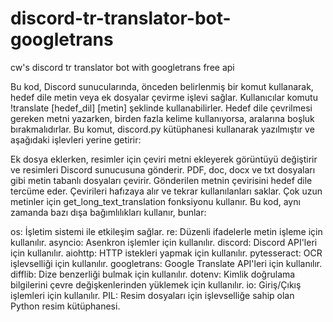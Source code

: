 # discord-tr-translator-bot-googletrans
cw's discord tr translator bot with googletrans free api

Bu kod, Discord sunucularında, önceden belirlenmiş bir komut kullanarak, hedef dile metin veya ek dosyalar çevirme işlevi sağlar. Kullanıcılar komutu !translate [hedef_dil] [metin] şeklinde kullanabilirler. Hedef dile çevrilmesi gereken metni yazarken, birden fazla kelime kullanıyorsa, aralarına boşluk bırakmalıdırlar. Bu komut, discord.py kütüphanesi kullanarak yazılmıştır ve aşağıdaki işlevleri yerine getirir:

Ek dosya eklerken, resimler için çeviri metni ekleyerek görüntüyü değiştirir ve resimleri Discord sunucusuna gönderir.
PDF, doc, docx ve txt dosyaları gibi metin tabanlı dosyaları çevirir.
Gönderilen metnin çevirisini hedef dile tercüme eder.
Çevirileri hafızaya alır ve tekrar kullanılanları saklar.
Çok uzun metinler için get_long_text_translation fonksiyonu kullanır.
Bu kod, aynı zamanda bazı dışa bağımlılıkları kullanır, bunlar:

os: İşletim sistemi ile etkileşim sağlar.
re: Düzenli ifadelerle metin işleme için kullanılır.
asyncio: Asenkron işlemler için kullanılır.
discord: Discord API'leri için kullanılır.
aiohttp: HTTP istekleri yapmak için kullanılır.
pytesseract: OCR işlevselliği için kullanılır.
googletrans: Google Translate API'leri için kullanılır.
difflib: Dize benzerliği bulmak için kullanılır.
dotenv: Kimlik doğrulama bilgilerini çevre değişkenlerinden yüklemek için kullanılır.
io: Giriş/Çıkış işlemleri için kullanılır.
PIL: Resim dosyaları için işlevselliğe sahip olan Python resim kütüphanesi.
